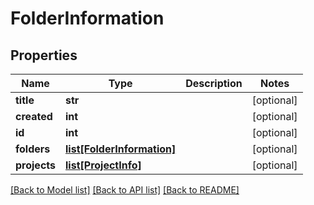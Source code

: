 # FolderInformation

## Properties
Name | Type | Description | Notes
------------ | ------------- | ------------- | -------------
**title** | **str** |  | [optional] 
**created** | **int** |  | [optional] 
**id** | **int** |  | [optional] 
**folders** | [**list[FolderInformation]**](FolderInformation.md) |  | [optional] 
**projects** | [**list[ProjectInfo]**](ProjectInfo.md) |  | [optional] 

[[Back to Model list]](../README.md#documentation-for-models) [[Back to API list]](../README.md#documentation-for-api-endpoints) [[Back to README]](../README.md)


